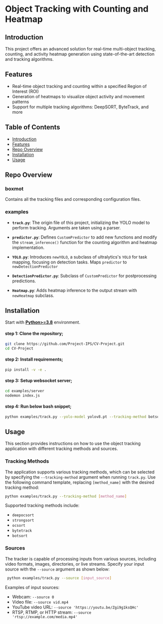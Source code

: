 # Object Tracking with Counting and Heatmap

## Introduction

This project offers an advanced solution for real-time multi-object tracking, counting, and activity heatmap generation using state-of-the-art detection and tracking algorithms.

## Features

- Real-time object tracking and counting within a specified Region of Interest (ROI)
- Generation of heatmaps to visualize object activity and movement patterns
- Support for multiple tracking algorithms: DeepSORT, ByteTrack, and more

  

## Table of Contents

- [Introduction](#introduction)
- [Features](#features)
- [Repo Overview](#repo-overview)
- [Installation](#installation)
- [Usage](#usage)

## Repo Overview

### boxmot
Contains all the tracking files and corresponding configuration files.

### examples

- **`track.py`**: The origin file of this project, initializing the YOLO model to perform tracking. Arguments are taken using a parser.
  
- **`predictor.py`**: Defines `CustomPredictor` to add new functions and modify the `stream_inference()` function for the counting algorithm and heatmap implementation.
  
- **`YOLO.py`**: Introduces `newYOLO`, a subclass of ultralytics's `YOLO` for task mapping, focusing on detection tasks. Maps `predictor` to `newDetectionPredictor`
  
- **`DetectionPredictor.py`**: Subclass of `CustomPredictor` for postprocessing predictions.
  
- **`Heatmap.py`**: Adds heatmap inference to the output stream with `newHeatmap` subclass.

## Installation


Start with [**Python>=3.8**](https://www.python.org/) environment.

#### step 1: Clone the repository;
```bash 
git clone https://github.com/Project-IPS/CV-Project.git    
cd CV-Project
```

#### step 2: Install requirements;
```bash
pip install -v -e .
```

#### step 3: Setup websocket server;
```bash
cd examples/server
nodemon index.js
```

#### step 4: Run below bash snippet;

```bash
python examples/track.py --yolo-model yolov8.pt --tracking-method botsort --source vid.mp4 --show
```

## Usage

This section provides instructions on how to use the object tracking application with different tracking methods and sources.

### Tracking Methods

The application supports various tracking methods, which can be selected by specifying the `--tracking-method` argument when running `track.py`. Use the following command template, replacing `[method_name]` with the desired tracking method:

```bash
python examples/track.py --tracking-method [method_name]
```
Supported tracking methods include:

* `deepocsort`
* `strongsort`
* `ocsort`
* `bytetrack`
* `botsort`

### Sources
The tracker is capable of processing inputs from various sources, including video formats, images, directories, or live streams. Specify your input source with the `--source` argument as shown below:

```bash
 python examples/track.py --source [input_source]
```


Examples of input sources:

* Webcam: `--source 0`
* Video file: `--source vid.mp4`
* YouTube video URL: `--source 'https://youtu.be/Zgi9g1ksQHc'`
* RTSP, RTMP, or HTTP stream: `--source 'rtsp://example.com/media.mp4'`
